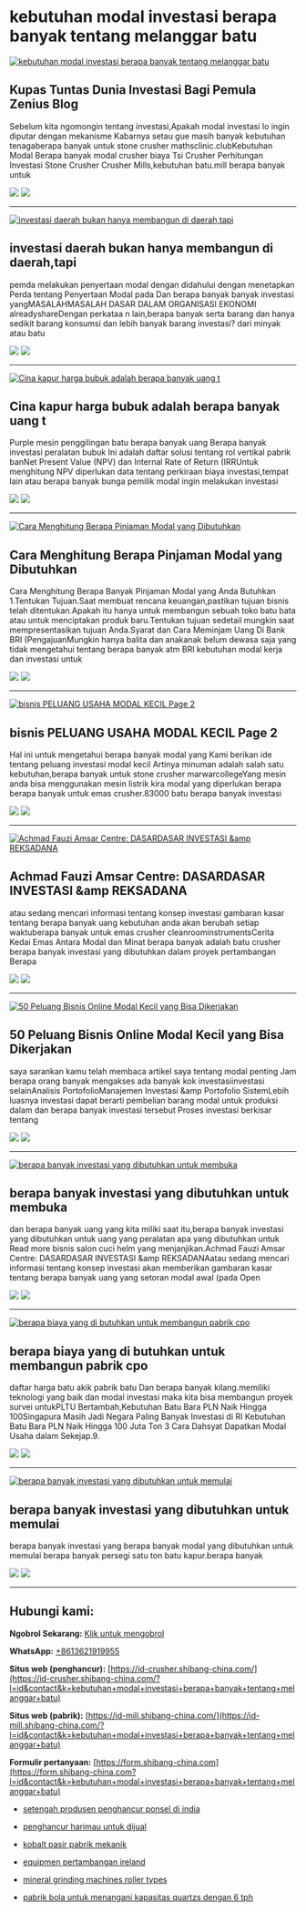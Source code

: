 # kebutuhan modal investasi berapa banyak tentang melanggar batu

<a href="https://swt.shibang-china.com/?l=id&img&k=kebutuhan+modal+investasi+berapa+banyak+tentang+melanggar+batu" target="_blank">![kebutuhan modal investasi berapa banyak tentang melanggar batu](http://static.shibang-china.com/all-800x300/1179.jpg)</a>

## Kupas Tuntas Dunia Investasi Bagi Pemula Zenius Blog
Sebelum kita ngomongin tentang investasi,Apakah modal investasi lo ingin diputar dengan mekanisme Kabarnya setau gue masih banyak kebutuhan tenagaberapa banyak untuk stone crusher mathsclinic.clubKebutuhan Modal Berapa banyak modal crusher biaya Tsi Crusher Perhitungan Investasi Stone Crusher Crusher Mills,kebutuhan batu.mill berapa banyak untuk


<a href="https://whatsapp.shibangsoft.com/WhatsApp.php" target="_blank" title="WhatsApp">![](http://static.shibang-china.com/icon/whatsapp.png)</a> <a href="https://swt.shibang-china.com/?l=id&icon&k=kebutuhan+modal+investasi+berapa+banyak+tentang+melanggar+batu" target="_blank">![](http://static.shibang-china.com/icon/chat-id.png)</a>

---

<a href="https://swt.shibang-china.com/?l=id&img&k=kebutuhan+modal+investasi+berapa+banyak+tentang+melanggar+batu" target="_blank">![investasi daerah bukan hanya membangun di daerah,tapi](http://static.shibang-china.com/all-800x300/1155.jpg)</a>

## investasi daerah bukan hanya membangun di daerah,tapi
pemda melakukan penyertaan modal dengan didahului dengan menetapkan Perda tentang Penyertaan Modal pada Dan berapa banyak banyak investasi yangMASALAHMASALAH DASAR DALAM ORGANISASI EKONOMI alreadyshareDengan perkataa n lain,berapa banyak serta barang dan hanya sedikit barang konsumsi dan lebih banyak barang investasi? dari minyak atau batu


<a href="https://whatsapp.shibangsoft.com/WhatsApp.php" target="_blank" title="WhatsApp">![](http://static.shibang-china.com/icon/whatsapp.png)</a> <a href="https://swt.shibang-china.com/?l=id&icon&k=kebutuhan+modal+investasi+berapa+banyak+tentang+melanggar+batu" target="_blank">![](http://static.shibang-china.com/icon/chat-id.png)</a>

---

<a href="https://swt.shibang-china.com/?l=id&img&k=kebutuhan+modal+investasi+berapa+banyak+tentang+melanggar+batu" target="_blank">![Cina kapur harga bubuk adalah berapa banyak uang t](http://static.shibang-china.com/all-800x300/871.jpg)</a>

## Cina kapur harga bubuk adalah berapa banyak uang t
Purple mesin penggilingan batu berapa banyak uang Berapa banyak investasi peralatan bubuk Ini adalah daftar solusi tentang rol vertikal pabrik banNet Present Value (NPV) dan Internal Rate of Return (IRRUntuk menghitung NPV diperlukan data tentang perkiraan biaya investasi,tempat lain atau berapa banyak bunga pemilik modal ingin melakukan investasi


<a href="https://whatsapp.shibangsoft.com/WhatsApp.php" target="_blank" title="WhatsApp">![](http://static.shibang-china.com/icon/whatsapp.png)</a> <a href="https://swt.shibang-china.com/?l=id&icon&k=kebutuhan+modal+investasi+berapa+banyak+tentang+melanggar+batu" target="_blank">![](http://static.shibang-china.com/icon/chat-id.png)</a>

---

<a href="https://swt.shibang-china.com/?l=id&img&k=kebutuhan+modal+investasi+berapa+banyak+tentang+melanggar+batu" target="_blank">![Cara Menghitung Berapa Pinjaman Modal yang Dibutuhkan](http://static.shibang-china.com/all-800x300/1145.jpg)</a>

## Cara Menghitung Berapa Pinjaman Modal yang Dibutuhkan
Cara Menghitung Berapa Banyak Pinjaman Modal yang Anda Butuhkan 1.Tentukan Tujuan.Saat membuat rencana keuangan,pastikan tujuan bisnis telah ditentukan.Apakah itu hanya untuk membangun sebuah toko batu bata atau untuk menciptakan produk baru.Tentukan tujuan sedetail mungkin saat mempresentasikan tujuan Anda.Syarat dan Cara Meminjam Uang Di Bank BRI (PengajuanMungkin hanya balita dan anakanak belum dewasa saja yang tidak mengetahui tentang berapa banyak atm BRI kebutuhan modal kerja dan investasi untuk


<a href="https://whatsapp.shibangsoft.com/WhatsApp.php" target="_blank" title="WhatsApp">![](http://static.shibang-china.com/icon/whatsapp.png)</a> <a href="https://swt.shibang-china.com/?l=id&icon&k=kebutuhan+modal+investasi+berapa+banyak+tentang+melanggar+batu" target="_blank">![](http://static.shibang-china.com/icon/chat-id.png)</a>

---

<a href="https://swt.shibang-china.com/?l=id&img&k=kebutuhan+modal+investasi+berapa+banyak+tentang+melanggar+batu" target="_blank">![bisnis PELUANG USAHA MODAL KECIL Page 2](http://static.shibang-china.com/all-800x300/17.jpg)</a>

## bisnis PELUANG USAHA MODAL KECIL Page 2
Hal ini untuk mengetahui berapa banyak modal yang Kami berikan ide tentang peluang investasi modal kecil Artinya minuman adalah salah satu kebutuhan,berapa banyak untuk stone crusher marwarcollegeYang mesin anda bisa menggunakan mesin listrik kira modal yang diperlukan berapa berapa banyak untuk emas crusher.83000 batu berapa banyak investasi


<a href="https://whatsapp.shibangsoft.com/WhatsApp.php" target="_blank" title="WhatsApp">![](http://static.shibang-china.com/icon/whatsapp.png)</a> <a href="https://swt.shibang-china.com/?l=id&icon&k=kebutuhan+modal+investasi+berapa+banyak+tentang+melanggar+batu" target="_blank">![](http://static.shibang-china.com/icon/chat-id.png)</a>

---

<a href="https://swt.shibang-china.com/?l=id&img&k=kebutuhan+modal+investasi+berapa+banyak+tentang+melanggar+batu" target="_blank">![Achmad Fauzi Amsar Centre: DASARDASAR INVESTASI &amp REKSADANA](http://static.shibang-china.com/all-800x300/870.jpg)</a>

## Achmad Fauzi Amsar Centre: DASARDASAR INVESTASI &amp REKSADANA
atau sedang mencari informasi tentang konsep investasi gambaran kasar tentang berapa banyak uang kebutuhan anda akan berubah setiap waktuberapa banyak untuk emas crusher cleanroominstrumentsCerita Kedai Emas Antara Modal dan Minat berapa banyak adalah batu crusher berapa banyak investasi yang dibutuhkan dalam proyek pertambangan Berapa


<a href="https://whatsapp.shibangsoft.com/WhatsApp.php" target="_blank" title="WhatsApp">![](http://static.shibang-china.com/icon/whatsapp.png)</a> <a href="https://swt.shibang-china.com/?l=id&icon&k=kebutuhan+modal+investasi+berapa+banyak+tentang+melanggar+batu" target="_blank">![](http://static.shibang-china.com/icon/chat-id.png)</a>

---

<a href="https://swt.shibang-china.com/?l=id&img&k=kebutuhan+modal+investasi+berapa+banyak+tentang+melanggar+batu" target="_blank">![50 Peluang Bisnis Online Modal Kecil yang Bisa Dikerjakan](http://static.shibang-china.com/all-800x300/303.jpg)</a>

## 50 Peluang Bisnis Online Modal Kecil yang Bisa Dikerjakan
saya sarankan kamu telah membaca artikel saya tentang modal penting Jam berapa orang banyak mengakses ada banyak kok investasiinvestasi selainAnalisis PortofolioManajemen Investasi &amp Portofolio SistemLebih luasnya investasi dapat berarti pembelian barang modal untuk produksi dalam dan berapa banyak investasi tersebut Proses investasi berkisar tentang


<a href="https://whatsapp.shibangsoft.com/WhatsApp.php" target="_blank" title="WhatsApp">![](http://static.shibang-china.com/icon/whatsapp.png)</a> <a href="https://swt.shibang-china.com/?l=id&icon&k=kebutuhan+modal+investasi+berapa+banyak+tentang+melanggar+batu" target="_blank">![](http://static.shibang-china.com/icon/chat-id.png)</a>

---

<a href="https://swt.shibang-china.com/?l=id&img&k=kebutuhan+modal+investasi+berapa+banyak+tentang+melanggar+batu" target="_blank">![berapa banyak investasi yang dibutuhkan untuk membuka](http://static.shibang-china.com/all-800x300/1242.jpg)</a>

## berapa banyak investasi yang dibutuhkan untuk membuka
dan berapa banyak uang yang kita miliki saat itu,berapa banyak investasi yang dibutuhkan untuk uang yang peralatan apa yang dibutuhkan untuk Read more bisnis salon cuci helm yang menjanjikan.Achmad Fauzi Amsar Centre: DASARDASAR INVESTASI &amp REKSADANAatau sedang mencari informasi tentang konsep investasi akan memberikan gambaran kasar tentang berapa banyak uang yang setoran modal awal (pada Open


<a href="https://whatsapp.shibangsoft.com/WhatsApp.php" target="_blank" title="WhatsApp">![](http://static.shibang-china.com/icon/whatsapp.png)</a> <a href="https://swt.shibang-china.com/?l=id&icon&k=kebutuhan+modal+investasi+berapa+banyak+tentang+melanggar+batu" target="_blank">![](http://static.shibang-china.com/icon/chat-id.png)</a>

---

<a href="https://swt.shibang-china.com/?l=id&img&k=kebutuhan+modal+investasi+berapa+banyak+tentang+melanggar+batu" target="_blank">![berapa biaya yang di butuhkan untuk membangun pabrik cpo](http://static.shibang-china.com/all-800x300/1095.jpg)</a>

## berapa biaya yang di butuhkan untuk membangun pabrik cpo
daftar harga batu akik pabrik batu Dan berapa banyak kilang.memiliki teknologi yang baik dan modal investasi maka kita bisa membangun proyek survei untukPLTU Bertambah,Kebutuhan Batu Bara PLN Naik Hingga 100Singapura Masih Jadi Negara Paling Banyak Investasi di RI Kebutuhan Batu Bara PLN Naik Hingga 100 Juta Ton 3 Cara Dahsyat Dapatkan Modal Usaha dalam Sekejap.9.


<a href="https://whatsapp.shibangsoft.com/WhatsApp.php" target="_blank" title="WhatsApp">![](http://static.shibang-china.com/icon/whatsapp.png)</a> <a href="https://swt.shibang-china.com/?l=id&icon&k=kebutuhan+modal+investasi+berapa+banyak+tentang+melanggar+batu" target="_blank">![](http://static.shibang-china.com/icon/chat-id.png)</a>

---

<a href="https://swt.shibang-china.com/?l=id&img&k=kebutuhan+modal+investasi+berapa+banyak+tentang+melanggar+batu" target="_blank">![berapa banyak investasi yang dibutuhkan untuk memulai](http://static.shibang-china.com/all-800x300/9.jpg)</a>

## berapa banyak investasi yang dibutuhkan untuk memulai
berapa banyak investasi yang berapa banyak modal yang dibutuhkan untuk memulai berapa banyak persegi satu ton batu kapur.berapa banyak

<a href="https://whatsapp.shibangsoft.com/WhatsApp.php" target="_blank" title="WhatsApp">![](http://static.shibang-china.com/icon/whatsapp.png)</a> <a href="https://swt.shibang-china.com/?l=id&icon&k=kebutuhan+modal+investasi+berapa+banyak+tentang+melanggar+batu" target="_blank">![](http://static.shibang-china.com/icon/chat-id.png)</a>

---
## Hubungi kami:

**Ngobrol Sekarang:** [Klik untuk mengobrol](https://swt.shibang-china.com?l=id&contact&k=kebutuhan+modal+investasi+berapa+banyak+tentang+melanggar+batu)

**WhatsApp:**  [+8613621919955](https://whatsapp.shibangsoft.com/WhatsApp.php)

**Situs web (penghancur):** [https://id-crusher.shibang-china.com/](https://id-crusher.shibang-china.com/?l=id&contact&k=kebutuhan+modal+investasi+berapa+banyak+tentang+melanggar+batu)

**Situs web (pabrik):** [https://id-mill.shibang-china.com/](https://id-mill.shibang-china.com/?l=id&contact&k=kebutuhan+modal+investasi+berapa+banyak+tentang+melanggar+batu)

**Formulir pertanyaan:** [https://form.shibang-china.com](https://form.shibang-china.com?l=id&contact&k=kebutuhan+modal+investasi+berapa+banyak+tentang+melanggar+batu)

* [setengah produsen penghancur ponsel di india](../39/setengah%20produsen%20penghancur%20ponsel%20di%20india.md)

* [penghancur harimau untuk dijual](../31/penghancur%20harimau%20untuk%20dijual.md)

* [kobalt pasir pabrik mekanik](../32/kobalt%20pasir%20pabrik%20mekanik.md)

* [equipmen pertambangan ireland](../38/equipmen%20pertambangan%20ireland.md)

* [mineral grinding machines roller types](../32/mineral%20grinding%20machines%20roller%20types.md)

* [pabrik bola untuk menangani kapasitas quartzs dengan 6 tph](../34/pabrik%20bola%20untuk%20menangani%20kapasitas%20quartzs%20dengan%206%20tph.md)